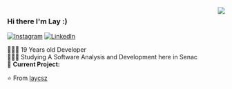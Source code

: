 <img align='right' src="https://github-readme-stats.vercel.app/api?username=laycsz&show_icons=true">

### Hi there I'm Lay :)

[![Instagram](https://img.shields.io/static/v1?label=Instagram&message=%20&color=pink&logo=Instagram&style=flat-square&logoColor=white)](https://www.instagram.com/laycsz/)
[![LinkedIn](https://img.shields.io/static/v1?label=LinkedIn@laycsz&message=%20&color=red&logo=linkedin&style=flat-square&logoColor=white)](https://www.linkedin.com/in/laycsz/)
  
👩🏻‍💻 19 Years old Developer  
👩🏻‍🎓 Studying A Software Analysis and Development here in Senac  
🚧 **Current Project:** []()

⭐️ From [laycsz](https://github.com/laycsz)
